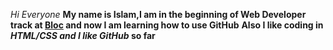 _Hi Everyone_
**My name is Islam,I am in the beginning of Web Developer track at [Bloc](https://www.bloc.io) and now I am learning how to use GitHub**
__Also I like coding in *HTML/CSS and I like GitHub* so far__
